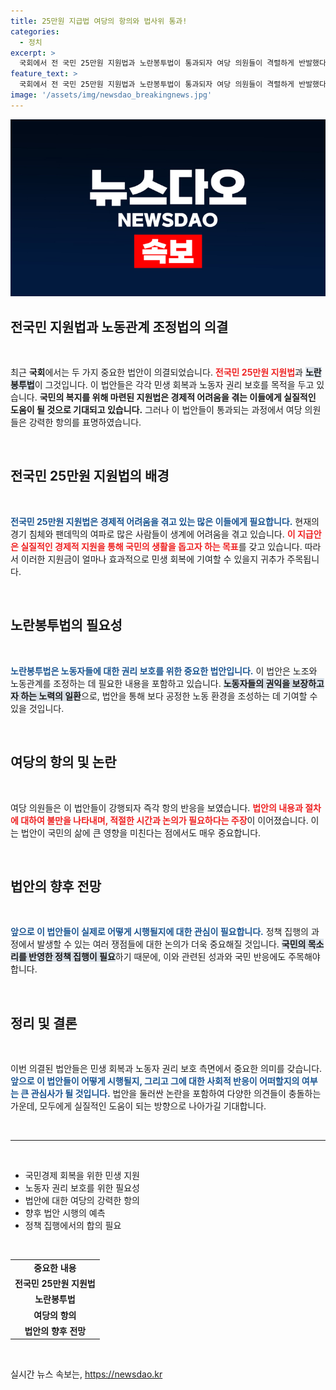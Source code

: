 ```yaml
---
title: 25만원 지급법 여당의 항의와 법사위 통과!
categories:
  - 정치
excerpt: >
  국회에서 전 국민 25만원 지원법과 노란봉투법이 통과되자 여당 의원들이 격렬하게 반발했다. 이로써 민생 회복과 노동자 권익 강화의 새로운 국면이 열리게 될지 주목된다! 클릭해 더 알아보자!
feature_text: >
  국회에서 전 국민 25만원 지원법과 노란봉투법이 통과되자 여당 의원들이 격렬하게 반발했다. 이로써 민생 회복과 노동자 권익 강화의 새로운 국면이 열리게 될지 주목된다! 클릭해 더 알아보자!
image: '/assets/img/newsdao_breakingnews.jpg'
---
```


<p><img src="/assets/img/newsdao_breakingnews.jpg" alt="firstkoreanews 속보" /></p>

<h2 data-ke-size="size26">전국민 지원법과 노동관계 조정법의 의결</h2>

<p data-ke-size="size16">&nbsp;</p>

<p>최근 <strong>국회</strong>에서는 두 가지 중요한 법안이 의결되었습니다. <b><span style="color: #ee2323;">전국민 25만원 지원법</span></b>과 <b><span style="background-color: #21538527;">노란봉투법</span></b>이 그것입니다. 이 법안들은 각각 민생 회복과 노동자 권리 보호를 목적을 두고 있습니다. <strong>국민의 복지를 위해 마련된 지원법은 경제적 어려움을 겪는 이들에게 실질적인 도움이 될 것으로 기대되고 있습니다.</strong> 그러나 이 법안들이 통과되는 과정에서 여당 의원들은 강력한 항의를 표명하였습니다.</p>

<p data-ke-size="size16">&nbsp;</p>

<h2 data-ke-size="size26">전국민 25만원 지원법의 배경</h2>

<p data-ke-size="size16">&nbsp;</p>

<p><b><span style="color: #1a5490;">전국민 25만원 지원법은 경제적 어려움을 겪고 있는 많은 이들에게 필요합니다.</span></b> 현재의 경기 침체와 팬데믹의 여파로 많은 사람들이 생계에 어려움을 겪고 있습니다. <b><span style="color: #ee2323;">이 지급안은 실질적인 경제적 지원을 통해 국민의 생활을 돕고자 하는 목표</span></b>를 갖고 있습니다. 따라서 이러한 지원금이 얼마나 효과적으로 민생 회복에 기여할 수 있을지 귀추가 주목됩니다.</p>

<p data-ke-size="size16">&nbsp;</p>

<h2 data-ke-size="size26">노란봉투법의 필요성</h2>

<p data-ke-size="size16">&nbsp;</p>

<p><b><span style="color: #1a5490;">노란봉투법은 노동자들에 대한 권리 보호를 위한 중요한 법안입니다.</span></b> 이 법안은 노조와 노동관계를 조정하는 데 필요한 내용을 포함하고 있습니다. <b><span style="background-color: #21538527;">노동자들의 권익을 보장하고자 하는 노력의 일환</span></b>으로, 법안을 통해 보다 공정한 노동 환경을 조성하는 데 기여할 수 있을 것입니다.</p>

<p data-ke-size="size16">&nbsp;</p>

<h2 data-ke-size="size26">여당의 항의 및 논란</h2>

<p data-ke-size="size16">&nbsp;</p>

<p>여당 의원들은 이 법안들이 강행되자 즉각 항의 반응을 보였습니다. <b><span style="color: #ee2323;">법안의 내용과 절차에 대하여 불만을 나타내며, 적절한 시간과 논의가 필요하다는 주장</span></b>이 이어졌습니다. 이는 법안이 국민의 삶에 큰 영향을 미친다는 점에서도 매우 중요합니다.</p>

<p data-ke-size="size16">&nbsp;</p>

<h2 data-ke-size="size26">법안의 향후 전망</h2>

<p data-ke-size="size16">&nbsp;</p>

<p><b><span style="color: #1a5490;">앞으로 이 법안들이 실제로 어떻게 시행될지에 대한 관심이 필요합니다.</span></b> 정책 집행의 과정에서 발생할 수 있는 여러 쟁점들에 대한 논의가 더욱 중요해질 것입니다. <b><span style="background-color: #21538527;">국민의 목소리를 반영한 정책 집행이 필요</span></b>하기 때문에, 이와 관련된 성과와 국민 반응에도 주목해야 합니다.</p>

<p data-ke-size="size16">&nbsp;</p>

<h2 data-ke-size="size26">정리 및 결론</h2>

<p data-ke-size="size16">&nbsp;</p>

<p>이번 의결된 법안들은 민생 회복과 노동자 권리 보호 측면에서 중요한 의미를 갖습니다. <b><span style="color: #1a5490;">앞으로 이 법안들이 어떻게 시행될지, 그리고 그에 대한 사회적 반응이 어떠할지의 여부는 큰 관심사가 될 것입니다.</span></b> 법안을 둘러싼 논란을 포함하여 다양한 의견들이 충돌하는 가운데, 모두에게 실질적인 도움이 되는 방향으로 나아가길 기대합니다.</p>

<p data-ke-size="size16">&nbsp;</p>

<hr>

<p data-ke-size="size16">&nbsp;</p>

<ul>
    <li>국민경제 회복을 위한 민생 지원</li>
    <li>노동자 권리 보호를 위한 필요성</li>
    <li>법안에 대한 여당의 강력한 항의</li>
    <li>향후 법안 시행의 예측</li>
    <li>정책 집행에서의 합의 필요</li>
</ul>

<p data-ke-size="size16">&nbsp;</p>

<table>
    <tr>
        <td style="text-align: center; height: 17px;"><b>중요한 내용</b></td>
    </tr>
    <tr>
        <td style="text-align: center; height: 17px;"><b>전국민 25만원 지원법</b></td>
    </tr>
    <tr>
        <td style="text-align: center; height: 17px;"><b>노란봉투법</b></td>
    </tr>
    <tr>
        <td style="text-align: center; height: 17px;"><b>여당의 항의</b></td>
    </tr>
    <tr>
        <td style="text-align: center; height: 17px;"><b>법안의 향후 전망</b></td>
    </tr>
</table>

<p data-ke-size="size16">&nbsp;</p>
실시간 뉴스 속보는, <a href="https://newsdao.kr" rel="dofollow">https://newsdao.kr</a>


